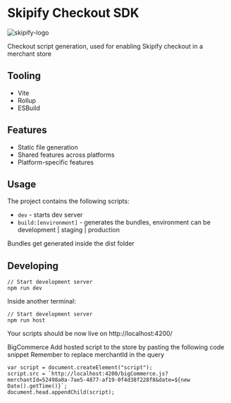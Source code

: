 # Skipify Checkout SDK

![skipify-logo](https://user-images.githubusercontent.com/5350362/204699214-f9b54d89-0328-4475-a83f-06dd469813fd.svg)

Checkout script generation, used for enabling Skipify checkout in a merchant store

## Tooling

- Vite
- Rollup
- ESBuild

## Features

- Static file generation
- Shared features across platforms
- Platform-specific features

## Usage

The project contains the following scripts:

- `dev` - starts dev server
- `build:[environment]` - generates the bundles, environment can be development | staging | production

Bundles get generated inside the dist folder

## Developing 

```
// Start development server
npm run dev
```

Inside another terminal:
```
// Start development server
npm run host
```
Your scripts should be now live on http://localhost:4200/

BigCommerce
Add hosted script to the store by pasting the following code snippet
Remember to replace merchantId in the query
```
var script = document.createElement("script");
script.src = `http://localhost:4200/bigCommerce.js?merchantId=52498a0a-7ae5-4877-af19-0f4d38f228f8&date=${new Date().getTime()}`;
document.head.appendChild(script);
```
